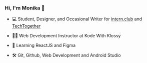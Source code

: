 ### Hi, I'm Monika 👋 

<!--
**mpara0/mpara0** is a ✨ _special_ ✨ repository because its `README.md` (this file) appears on your GitHub profile.
-->
*  💻 Student, Designer, and Occasional Writer for [intern.club](https://medium.com/intern-club) and [TechTogether](https://medium.com/techtogether)

* 👩‍💻 Web Development Instructor at Kode With Klossy 

* 🧠 Learning ReactJS and Figma

* 🛠️ Git, Github, Web Development and Android Studio


